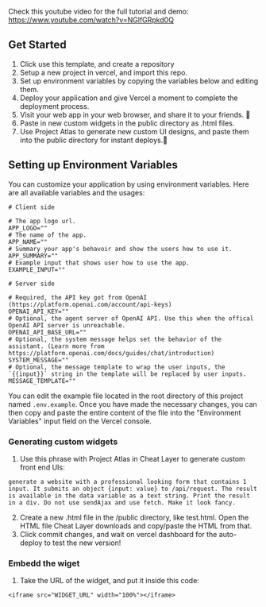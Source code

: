 
Check this youtube video for the full tutorial and demo: https://www.youtube.com/watch?v=NGlfGRpkd0Q

## Get Started

1) Click use this template, and create a repository
2) Setup a new project in vercel, and import this repo.
3) Set up environment variables by copying the variables below and editing them.
4) Deploy your application and give Vercel a moment to complete the deployment process.
5) Visit your web app in your web browser, and share it to your friends. 🥳
6) Paste in new custom widgets in the public directory as .html files.
6) Use Project Atlas to generate new custom UI designs, and paste them into the public directory for instant deploys.🥳

## Setting up Environment Variables

You can customize your application by using environment variables. Here are all available variables and the usages:

```env
# Client side

# The app logo url.
APP_LOGO=""
# The name of the app.
APP_NAME=""
# Summary your app's behavoir and show the users how to use it.
APP_SUMMARY=""
# Example input that shows user how to use the app.
EXAMPLE_INPUT=""

# Server side

# Required, the API key got from OpenAI (https://platform.openai.com/account/api-keys)
OPENAI_API_KEY=""
# Optional, the agent server of OpenAI API. Use this when the offical OpenAI API server is unreachable.
OPENAI_API_BASE_URL=""
# Optional, the system message helps set the behavior of the assistant. (Learn more from https://platform.openai.com/docs/guides/chat/introduction)
SYSTEM_MESSAGE=""
# Optional, the message template to wrap the user inputs, the `{{input}}` string in the template will be replaced by user inputs.
MESSAGE_TEMPLATE=""
```

You can edit the example file located in the root directory of this project named `.env.example`. Once you have made the necessary changes, you can then copy and paste the entire content of the file into the "Environment Variables" input field on the Vercel console.


### Generating custom widgets
1) Use this phrase with Project Atlas in Cheat Layer to generate custom front end UIs: 

```
generate a website with a professional looking form that contains 1 input. It submits an object {input: value} to /api/request. The result is available in the data variable as a text string. Print the result in a div. Do not use sendAjax and use fetch. Make it look fancy.

```
2) Create a new .html file in the /public directory, like test.html. Open the HTML file Cheat Layer downloads and copy/paste the HTML from that. 
3) Click commit changes, and wait on vercel dashboard for the auto-deploy to test the new version!


### Embedd the wiget
1) Take the URL of the widget, and put it inside this code:
```
<iframe src="WIDGET_URL" width="100%"></iframe>
```
